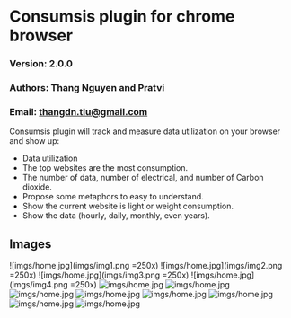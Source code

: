 # Consumsis plugin for chrome browser
### Version: 2.0.0
### Authors: Thang Nguyen and Pratvi
### Email: thangdn.tlu@gmail.com

Consumsis plugin will track and measure data utilization on your browser and show up:
- Data utilization
- The top websites are the most consumption.
- The number of data, number of electrical, and number of Carbon dioxide. 
- Propose some metaphors to easy to understand.
- Show the current website is light or weight consumption.
- Show the data (hourly, daily, monthly, even years).

## Images
![imgs/home.jpg](imgs/img1.png =250x)
![imgs/home.jpg](imgs/img2.png =250x)
![imgs/home.jpg](imgs/img3.png =250x)
![imgs/home.jpg](imgs/img4.png =250x)
![imgs/home.jpg](imgs/img5.png)
![imgs/home.jpg](imgs/img6.png)
![imgs/home.jpg](imgs/img7.png)
![imgs/home.jpg](imgs/img8.png)
![imgs/home.jpg](imgs/img9.png)
![imgs/home.jpg](imgs/img10.png)
![imgs/home.jpg](imgs/img11.png)
![imgs/home.jpg](imgs/notifi.jpg)